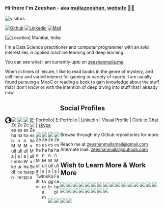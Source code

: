 ### Hi there I'm Zeeshan - aka [mullazeeshan](https://www.github.com/mullazeeshan), [website](https://mullazeeshan.github.io) 👋🤗 
![visitors](https://visitor-badge.laobi.icu/badge?page_id=mullazeeshan.mullazeeshan&title=profile%20views)

[![Github](https://img.shields.io/github/followers/mullazeeshan?label=Follow&style=social)](https://github.com/mullazeeshan)
[![Linkedin](https://img.shields.io/badge/-Zeeshan%20Mulla-blue?style=flat-square&logo=linkedin&logoColor=white&link=https://https://www.linkedin.com/in/zeeshanmulla/)](https://www.linkedin.com/in/zeeshanmulla/)
[![Mail](https://img.shields.io/badge/-Mail%20Me-blue?style=flat-square&logo=gmail&logoColor=red&link=)](mailto:zeeshanmullamail@gmail.com)

[![Location](https://www.flaticon.com/free-icon/location_535239?term=location&page=1&position=9)] Mumbai, India.

I'm a Data Science practitioner and computer programmer with an avid interest lies in applied machine learning and deep learning.

You can see what I am currently upto on [zeeshanmulla.me](http://www.zeeshanmulla.me/)

When in times of leisure, I like to read books in the genre of mystery, and self-help and varied interest for gaming or variety of sports. I am usually found pursuing a MooC or reading a book to gain knowledge about the stuff that I don't know or with the intention of deep diving into stuff that I already now.

<h2 style="text-align:center">Social Profiles</h2>

[<img align="left" alt="Zeeshan Mulla | Github.io" width="20px" src="https://raw.githubusercontent.com/iconic/open-iconic/master/svg/globe.svg" />[E-Portfolio]](https://mullazeeshan.github.io) [E-Portfolio](https://mullazeeshan.github.io)  | 
[<img align="left" alt="Zeeshan Mulla | LinkedIn" width="20px" src="https://cdn.jsdelivr.net/npm/simple-icons@v3/icons/linkedin.svg" />](https://www.linkedin.com/in/zeeshanmulla/) [LinkedIn](https://www.linkedin.com/in/zeeshanmulla)  | 
[<img align="left" alt="Zeeshan Mulla | Sourcerer" width="20px" src="https://sourcerer.io/icons/logo-bright.svg" />](https://sourcerer.io/mullazeeshan) [Visual Profile](https://sourcerer.io/mullazeeshan) | 
[<img align="left" alt="Zeeshan Mulla | Whatsapp" width="20px" src="https://cdn.jsdelivr.net/npm/simple-icons@v3/icons/whatsapp.svg" />](https://wa.link/sz7808) [Click to Chat](https://wa.link/sz7808) | 
[<img align="left" alt="Zeeshan Mulla | Skype" width="20px" src="https://cdn.jsdelivr.net/npm/simple-icons@v3/icons/skype.svg" />](zeeshanmulla_1) [skype](zeeshanmulla_1) 


                      

[<img align="left" alt="Zeeshan Mulla | Twitter" width="20px" src="https://cdn.jsdelivr.net/npm/simple-icons@v3/icons/twitter.svg" />](https://twitter.com/zeeshanmulla01)
[<img align="left" alt="Zeeshan Mulla | Instagram" width="20px" src="https://cdn.jsdelivr.net/npm/simple-icons@v3/icons/instagram.svg" />](https://www.instagram.com/zee7868/)
[<img align="left" alt="Zeeshan Mulla | Kaggle" width="20px" src="https://cdn.jsdelivr.net/npm/simple-icons@3.4.0/icons/kaggle.svg" />](https://www.kaggle.com/zeeshanmulla/)
[<img align="left" alt="Zeeshan Mulla | Facebppl" width="20px" src="https://cdn.jsdelivr.net/npm/simple-icons@3.4.0/icons/facebook.svg" />](https://www.facebook.com/zeeshanmulla)



Browse through my Github repositories for more.

 
 Reach me at [zeeshanmullamail@gmail.com](mailto:zeeshanmullamail@gmail.com)
 Alternate mail: [zeeshanmulla@outlook.com](mailto:zeeshanmulla@outlook.com)
 
## Wish to Learn More & Work More

<code><img height="50" src="https://www.vectorlogo.zone/logos/python/python-ar21.svg"></code>
<code><img height="50" src="https://www.vectorlogo.zone/logos/r-project/r-project-icon.svg"></code>
<code><img height="50" src="https://www.vectorlogo.zone/logos/pocoo_flask/pocoo_flask-ar21.svg"></code>
<code><img height="50" src="https://www.vectorlogo.zone/logos/pytorch/pytorch-ar21.svg"></code>
<code><img height="50" src="https://www.vectorlogo.zone/logos/tensorflow/tensorflow-ar21.svg"></code>
<code><img height="50" src="https://www.vectorlogo.zone/logos/jupyter/jupyter-ar21.svg"></code>
<code><img height="50" src="https://www.vectorlogo.zone/logos/visualstudio_code/visualstudio_code-ar21.svg"></code>
<code><img height="50" src="https://www.vectorlogo.zone/logos/numpy/numpy-ar21.svg"></code>
<code><img height="50" src="https://www.vectorlogo.zone/logos/plot_ly/plot_ly-ar21.svg"></code>
<code><img height="50" src="https://www.vectorlogo.zone/logos/mongodb/mongodb-ar21.svg"></code>
<code><img height="50" src="https://www.vectorlogo.zone/logos/nvidia/nvidia-ar21.svg"></code>
<code><img height="50" src="https://www.vectorlogo.zone/logos/json/json-ar21.svg"></code>
<code><img height="50" src="https://www.vectorlogo.zone/logos/kaggle/kaggle-ar21.svg"></code>
<code><img height="50" src="https://www.vectorlogo.zone/logos/apache_hadoop/apache_hadoop-ar21.svg"></code>
<code><img height="50" src="https://www.vectorlogo.zone/logos/mysql/mysql-ar21.svg"></code>
<code><img height="50" src="https://www.vectorlogo.zone/logos/sqlite/sqlite-ar21.svg"></code>
<code><img height="50" src="https://www.vectorlogo.zone/logos/microsoft_powerbi/microsoft_powerbi-ar21.svg"></code>
<code><img height="50" src="https://www.vectorlogo.zone/logos/github/github-ar21.svg"></code>
<code><img height="50" src="https://www.vectorlogo.zone/logos/getpostman/getpostman-ar21.svg"></code>
<code><img height="50" src="https://www.vectorlogo.zone/logos/linux/linux-ar21.svg"></code>
<code><img height="50" src="https://www.vectorlogo.zone/logos/raspberrypi/raspberrypi-ar21.svg"></code>
<code><img height="50" src="https://www.vectorlogo.zone/logos/w3_html5/w3_html5-ar21.svg"></code>
<code><img height="50" src="https://www.vectorlogo.zone/logos/docker/docker-ar21.svg"></code>
<code><img height="50" src="https://www.vectorlogo.zone/logos/kubernetes/kubernetes-icon.svg"></code>

<code><img height="50" src="https://www.vectorlogo.zone/logos/heroku/heroku-ar21.svg"></code>
<code><img height="50" src="https://www.vectorlogo.zone/logos/amazon_aws/amazon_aws-ar21.svg"></code>
<code><img height="50" src="https://www.vectorlogo.zone/logos/google_cloud/google_cloud-ar21.svg"></code>
<code><img height="50" src="https://www.vectorlogo.zone/logos/microsoft_azure/microsoft_azure-ar21.svg"></code>



 
 
<!--
**mullazeeshan/mullazeeshan** is a ✨ _special_ ✨ repository because its `README.md` (this file) appears on your GitHub profile.

Here are some ideas to get you started:

- 🔭 I’m currently working on ...
- 🌱 I’m currently learning ...
- 👯 I’m looking to collaborate on ...
- 🤔 I’m looking for help with ...
- 💬 Ask me about ...
- 📫 How to reach me: ...
- 😄 Pronouns: ...
- ⚡ Fun fact: ...
-->
